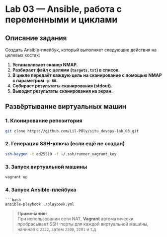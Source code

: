 # Lab 03 — Ansible, работа с переменными и циклами

## Описание задания

Создать Ansible-плейбук, который выполняет следующие действия на целевых хостах:

1. **Устанавливает сканер NMAP.**
2. **Разбирает файл с целями (`targets.txt`) в список.**
3. **В цикле передаёт каждую цель на сканирование с помощью NMAP с параметром `-p 80`.**
4. **Собирает результаты сканирования (stdout).**
5. **Выводит результаты сканирования на экран.**


## Развёртывание виртуальных машин

### 1. Клонирование репозитория

```bash
git clone https://github.com/Lil-P0ly/situ_devops-lab_03.git
```

### 2. Генерация SSH-ключа (если ещё не создан)

```bash
ssh-keygen -t ed25519 -f ~/.ssh/runner_vagrant_key
```
### 3. Запуск виртуальной машины

```bash
vagrant up
```
### 4. Запуск Ansible-плейбука
```
```bash
ansible-playbook ./playbook.yml
```
> **Примечание:**  
> При использовании сети NAT, **Vagrant** автоматически пробрасывает SSH-порты для каждой виртуальной машины, начиная с `2222`, затем `2200`, `2201` и т.д
